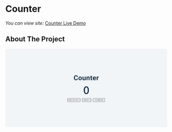 # Counter

*You can view site:* [Counter Live Demo]()

## About The Project

![Counter](/images/counter.jpg)